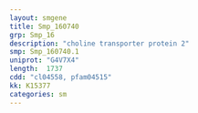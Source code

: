 ```yaml
---
layout: smgene
title: Smp_160740
grp: Smp_16
description: "choline transporter protein 2"
smp: Smp_160740.1
uniprot: "G4V7X4"
length:  1737
cdd: "cl04558, pfam04515"
kk: K15377
categories: sm
---
```

